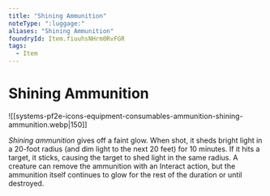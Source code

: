 ```yaml
---
title: "Shining Ammunition"
noteType: ":luggage:"
aliases: "Shining Ammunition"
foundryId: Item.fiuuhsNHrm0RvFGR
tags:
  - Item
---
```


# Shining Ammunition
![[systems-pf2e-icons-equipment-consumables-ammunition-shining-ammunition.webp|150]]

_Shining ammunition_ gives off a faint glow. When shot, it sheds bright light in a 20-foot radius (and dim light to the next 20 feet) for 10 minutes. If it hits a target, it sticks, causing the target to shed light in the same radius. A creature can remove the ammunition with an Interact action, but the ammunition itself continues to glow for the rest of the duration or until destroyed.


